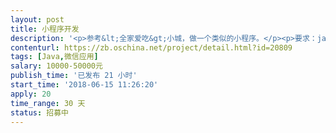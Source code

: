 ```yaml
---                
layout: post       
title: 小程序开发           
description: '<p>参考&lt;全家爱吃&gt;小城，做一个类似的小程序。</p><p>要求：java后台</p><p>工期：1个月</p>'     
contenturl: https://zb.oschina.net/project/detail.html?id=20809      
tags: [Java,微信应用]            
salary: 10000-50000元          
publish_time: '已发布 21 小时'         
start_time: '2018-06-15 11:26:20'           
apply: 20                   
time_range: 30 天              
status: 招募中                  
---                 
```

